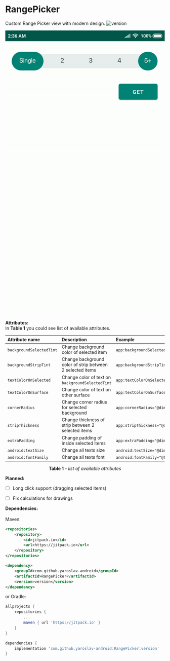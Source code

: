 # RangePicker
Custom Range Picker view with modern design.  ![version](https://img.shields.io/badge/version-1.0.6--beta01-green.svg)</br>

<p align="center"><kbd>
 <img src="https://github.com/yaroslav-android/RangePicker/blob/master/assets/ezgif.com-video-to-gif.gif" alt="preview"/></kbd>
</p>

**Attributes:**</br>
In **Table 1** you could see list of available attributes.

| Attribute name          | Description                                               | Example                                           | Format      |
| :---------------------- |:--------------------------------------------------------- | :------------------------------------------------ | :---------: |
| `backgroundSelectedTint`| Change background color of selected item                  | `app:backgroundSelectedTint="@color/colorPrimary"`| _color_     | 
| `backgroundStripTint`   | Change background color of strip between 2 selected items | `app:backgroundStripTint="@color/colorPrimary"`   | _color_     |
| `textColorOnSelected`   | Change color of text on `backgroundSelectedTint`          |  `app:textColorOnSelected="@color/colorPrimary"`  | _color_     |
| `textColorOnSurface`    | Change color of text on other surface                     |  `app:textColorOnSurface="@color/colorPrimary"`   | _color_     |
| `cornerRadius`          | Change corner radius for selected background              |  `app:cornerRadius="@dimen/some_value"`           | _dimension_ |
| `stripThickness`        | Change thickness of strip between 2 selected items        |  `app:stripThickness="@dimen/some_value"`         | _dimension_ |
| `extraPadding`          | Change padding of inside selected items                   |  `app:extraPadding="@dimen/some_value"`           | _dimension_ |
| `android:textSize`      | Change all texts size                                     |  `android:textSize="@dimen/some_value"`           | _dimension_ |
| `android:fontFamily`    | Change all texts font                                     |  `android:fontFamily="@font/sone_font"`           | _font_      |

<p align="center"> <b>Table 1</b> - <i>list of available attributes</i> </p>

**Planned:**
- [ ] Long click support (dragging selected items)
- [ ] Fix calculations for drawings


**Dependencies:**</br></br>
Maven:
```xml
<repositories>
    <repository>
        <id>jitpack.io</id>
        <url>https://jitpack.io</url>
    </repository>
</repositories>
```

```xml
<dependency>
    <groupId>com.github.yaroslav-android</groupId>
    <artifactId>RangePicker</artifactId>
    <version>version</version>
</dependency>
```

or Gradle:
```groovy
allprojects {
    repositories {
        ...
        maven { url 'https://jitpack.io' }
    }
}

```
```groovy
dependencies {
    implementation 'com.github.yaroslav-android:RangePicker:version'
}
``` 
